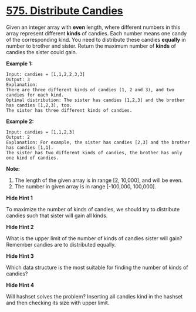 # [575. Distribute Candies](https://leetcode.com/problems/distribute-candies/)

Given an integer array with **even** length, where different numbers in this array represent different **kinds** of candies. Each number means one candy of the corresponding kind. You need to distribute these candies **equally** in number to brother and sister. Return the maximum number of **kinds** of candies the sister could gain.

**Example 1:**

    Input: candies = [1,1,2,2,3,3]
    Output: 3
    Explanation:
    There are three different kinds of candies (1, 2 and 3), and two candies for each kind.
    Optimal distribution: The sister has candies [1,2,3] and the brother has candies [1,2,3], too.
    The sister has three different kinds of candies.

**Example 2:**

    Input: candies = [1,1,2,3]
    Output: 2
    Explanation: For example, the sister has candies [2,3] and the brother has candies [1,1].
    The sister has two different kinds of candies, the brother has only one kind of candies.

**Note:**

1. The length of the given array is in range [2, 10,000], and will be even.
2. The number in given array is in range [-100,000, 100,000].

**Hide Hint 1**

To maximize the number of kinds of candies, we should try to distribute candies such that sister will gain all kinds.

**Hide Hint 2**

What is the upper limit of the number of kinds of candies sister will gain? Remember candies are to distributed equally.

**Hide Hint 3**

Which data structure is the most suitable for finding the number of kinds of candies?

**Hide Hint 4**

Will hashset solves the problem? Inserting all candies kind in the hashset and then checking its size with upper limit.
